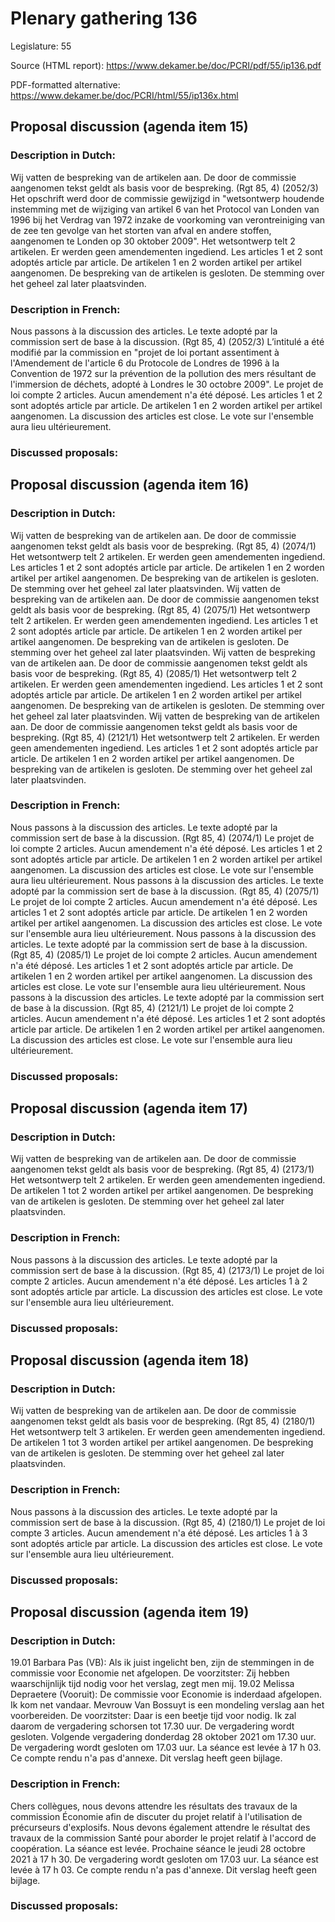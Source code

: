 # Plenary gathering 136

Legislature: 55

Source (HTML report): https://www.dekamer.be/doc/PCRI/pdf/55/ip136.pdf

PDF-formatted alternative: https://www.dekamer.be/doc/PCRI/html/55/ip136x.html

## Proposal discussion (agenda item 15)

### Description in Dutch:

Wij vatten de bespreking van de artikelen aan. De door de commissie aangenomen tekst geldt als basis voor de bespreking. (Rgt 85, 4) (2052/3) Het opschrift werd door de commissie gewijzigd in "wetsontwerp houdende instemming met de wijziging van artikel 6 van het Protocol van Londen van 1996 bij het Verdrag van 1972 inzake de voorkoming van verontreiniging van de zee ten gevolge van het storten van afval en andere stoffen, aangenomen te Londen op 30 oktober 2009". Het wetsontwerp telt 2 artikelen. Er werden geen amendementen ingediend. Les articles 1 et 2 sont adoptés article par article. De artikelen 1 en 2 worden artikel per artikel aangenomen. De bespreking van de artikelen is gesloten. De stemming over het geheel zal later plaatsvinden.

### Description in French:

Nous passons à la discussion des articles. Le texte adopté par la commission sert de base à la discussion. (Rgt 85, 4) (2052/3) L’intitulé a été modifié par la commission en "projet de loi portant assentiment à l'Amendement de l'article 6 du Protocole de Londres de 1996 à la Convention de 1972 sur la prévention de la pollution des mers résultant de l'immersion de déchets, adopté à Londres le 30 octobre 2009". Le projet de loi compte 2 articles. Aucun amendement n'a été déposé. Les articles 1 et 2 sont adoptés article par article. De artikelen 1 en 2 worden artikel per artikel aangenomen. La discussion des articles est close. Le vote sur l'ensemble aura lieu ultérieurement.



### Discussed proposals:

## Proposal discussion (agenda item 16)

### Description in Dutch:

Wij vatten de bespreking van de artikelen aan. De door de commissie aangenomen tekst geldt als basis voor de bespreking. (Rgt 85, 4) (2074/1) Het wetsontwerp telt 2 artikelen. Er werden geen amendementen ingediend. Les articles 1 et 2 sont adoptés article par article. De artikelen 1 en 2 worden artikel per artikel aangenomen. De bespreking van de artikelen is gesloten. De stemming over het geheel zal later plaatsvinden. Wij vatten de bespreking van de artikelen aan. De door de commissie aangenomen tekst geldt als basis voor de bespreking. (Rgt 85, 4) (2075/1) Het wetsontwerp telt 2 artikelen. Er werden geen amendementen ingediend. Les articles 1 et 2 sont adoptés article par article. De artikelen 1 en 2 worden artikel per artikel aangenomen. De bespreking van de artikelen is gesloten. De stemming over het geheel zal later plaatsvinden. Wij vatten de bespreking van de artikelen aan. De door de commissie aangenomen tekst geldt als basis voor de bespreking. (Rgt 85, 4) (2085/1) Het wetsontwerp telt 2 artikelen. Er werden geen amendementen ingediend. Les articles 1 et 2 sont adoptés article par article. De artikelen 1 en 2 worden artikel per artikel aangenomen. De bespreking van de artikelen is gesloten. De stemming over het geheel zal later plaatsvinden. Wij vatten de bespreking van de artikelen aan. De door de commissie aangenomen tekst geldt als basis voor de bespreking. (Rgt 85, 4) (2121/1) Het wetsontwerp telt 2 artikelen. Er werden geen amendementen ingediend. Les articles 1 et 2 sont adoptés article par article. De artikelen 1 en 2 worden artikel per artikel aangenomen. De bespreking van de artikelen is gesloten. De stemming over het geheel zal later plaatsvinden.

### Description in French:

Nous passons à la discussion des articles. Le texte adopté par la commission sert de base à la discussion. (Rgt 85, 4) (2074/1) Le projet de loi compte 2 articles. Aucun amendement n'a été déposé. Les articles 1 et 2 sont adoptés article par article. De artikelen 1 en 2 worden artikel per artikel aangenomen. La discussion des articles est close. Le vote sur l'ensemble aura lieu ultérieurement. Nous passons à la discussion des articles. Le texte adopté par la commission sert de base à la discussion. (Rgt 85, 4) (2075/1) Le projet de loi compte 2 articles. Aucun amendement n'a été déposé. Les articles 1 et 2 sont adoptés article par article. De artikelen 1 en 2 worden artikel per artikel aangenomen. La discussion des articles est close. Le vote sur l'ensemble aura lieu ultérieurement. Nous passons à la discussion des articles. Le texte adopté par la commission sert de base à la discussion. (Rgt 85, 4) (2085/1) Le projet de loi compte 2 articles. Aucun amendement n'a été déposé. Les articles 1 et 2 sont adoptés article par article. De artikelen 1 en 2 worden artikel per artikel aangenomen. La discussion des articles est close. Le vote sur l'ensemble aura lieu ultérieurement. Nous passons à la discussion des articles. Le texte adopté par la commission sert de base à la discussion. (Rgt 85, 4) (2121/1) Le projet de loi compte 2 articles. Aucun amendement n'a été déposé. Les articles 1 et 2 sont adoptés article par article. De artikelen 1 en 2 worden artikel per artikel aangenomen. La discussion des articles est close. Le vote sur l'ensemble aura lieu ultérieurement.



### Discussed proposals:

## Proposal discussion (agenda item 17)

### Description in Dutch:

Wij vatten de bespreking van de artikelen aan. De door de commissie aangenomen tekst geldt als basis voor de bespreking. (Rgt 85, 4) (2173/1) Het wetsontwerp telt 2 artikelen. Er werden geen amendementen ingediend. De artikelen 1 tot 2 worden artikel per artikel aangenomen. De bespreking van de artikelen is gesloten. De stemming over het geheel zal later plaatsvinden.

### Description in French:

Nous passons à la discussion des articles. Le texte adopté par la commission sert de base à la discussion. (Rgt 85, 4) (2173/1) Le projet de loi compte 2 articles. Aucun amendement n'a été déposé. Les articles 1 à 2 sont adoptés article par article. La discussion des articles est close. Le vote sur l'ensemble aura lieu ultérieurement.



### Discussed proposals:

## Proposal discussion (agenda item 18)

### Description in Dutch:

Wij vatten de bespreking van de artikelen aan. De door de commissie aangenomen tekst geldt als basis voor de bespreking. (Rgt 85, 4) (2180/1) Het wetsontwerp telt 3 artikelen. Er werden geen amendementen ingediend. De artikelen 1 tot 3 worden artikel per artikel aangenomen. De bespreking van de artikelen is gesloten. De stemming over het geheel zal later plaatsvinden.

### Description in French:

Nous passons à la discussion des articles. Le texte adopté par la commission sert de base à la discussion. (Rgt 85, 4) (2180/1) Le projet de loi compte 3 articles. Aucun amendement n'a été déposé. Les articles 1 à 3 sont adoptés article par article. La discussion des articles est close. Le vote sur l'ensemble aura lieu ultérieurement.



### Discussed proposals:

## Proposal discussion (agenda item 19)

### Description in Dutch:

19.01 Barbara Pas (VB): Als ik juist ingelicht ben, zijn de stemmingen in de commissie voor Economie net afgelopen. De voorzitster: Zij hebben waarschijnlijk tijd nodig voor het verslag, zegt men mij. 19.02 Melissa Depraetere (Vooruit): De commissie voor Economie is inderdaad afgelopen. Ik kom net vandaar. Mevrouw Van Bossuyt is een mondeling verslag aan het voorbereiden. De voorzitster: Daar is een beetje tijd voor nodig. Ik zal daarom de vergadering schorsen tot 17.30 uur. De vergadering wordt gesloten. Volgende vergadering donderdag 28 oktober 2021 om 17.30 uur. De vergadering wordt gesloten om 17.03 uur. La séance est levée à 17 h 03. Ce compte rendu n'a pas d'annexe. Dit verslag heeft geen bijlage.

### Description in French:

Chers collègues, nous devons attendre les résultats des travaux de la commission Économie afin de discuter du projet relatif à l'utilisation de précurseurs d'explosifs. Nous devons également attendre le résultat des travaux de la commission Santé pour aborder le projet relatif à l'accord de coopération. La séance est levée. Prochaine séance le jeudi 28 octobre 2021 à 17 h 30. De vergadering wordt gesloten om 17.03 uur. La séance est levée à 17 h 03. Ce compte rendu n'a pas d'annexe. Dit verslag heeft geen bijlage.



### Discussed proposals:

